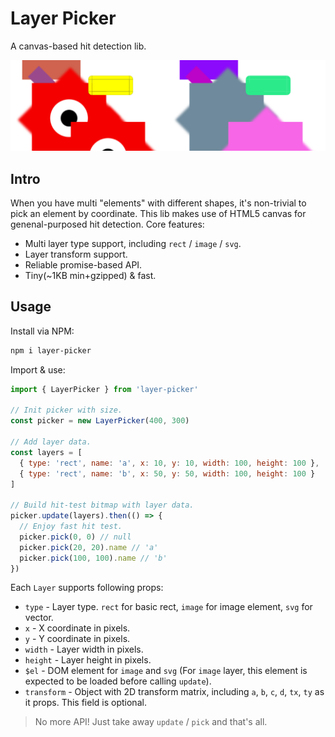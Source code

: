 # Layer Picker
A canvas-based hit detection lib.

![demo](./demo/demo.png)

## Intro
When you have multi "elements" with different shapes, it's non-trivial to pick an element by coordinate. This lib makes use of HTML5 canvas for genenal-purposed hit detection. Core features:

* Multi layer type support, including `rect` / `image` / `svg`.
* Layer transform support.
* Reliable promise-based API.
* Tiny(~1KB min+gzipped) & fast.


## Usage
Install via NPM:

``` bash
npm i layer-picker
```

Import & use:

``` js
import { LayerPicker } from 'layer-picker'

// Init picker with size.
const picker = new LayerPicker(400, 300)

// Add layer data.
const layers = [
  { type: 'rect', name: 'a', x: 10, y: 10, width: 100, height: 100 },
  { type: 'rect', name: 'b', x: 50, y: 50, width: 100, height: 100 }
]

// Build hit-test bitmap with layer data.
picker.update(layers).then(() => {
  // Enjoy fast hit test.
  picker.pick(0, 0) // null
  picker.pick(20, 20).name // 'a'
  picker.pick(100, 100).name // 'b'
})
```

Each `Layer` supports following props:

* `type` - Layer type. `rect` for basic rect, `image` for image element, `svg` for vector.
* `x` - X coordinate in pixels.
* `y` - Y coordinate in pixels.
* `width` - Layer width in pixels.
* `height` - Layer height in pixels.
* `$el` - DOM element for `image` and `svg` (For `image` layer, this element is expected to be loaded before calling `update`).
* `transform` - Object with 2D transform matrix, including `a`, `b`, `c`, `d`, `tx`, `ty` as it props. This field is optional.

> No more API! Just take away `update` / `pick` and that's all.
